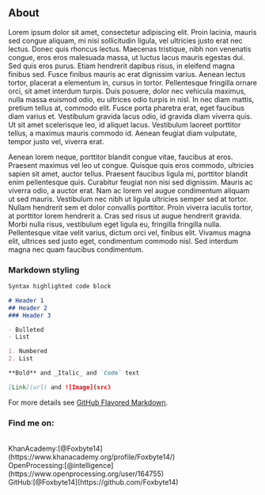 




## About

 Lorem ipsum dolor sit amet, consectetur adipiscing elit. Proin lacinia, mauris sed congue aliquam, mi nisi sollicitudin ligula, vel ultricies justo erat nec lectus. Donec quis rhoncus lectus. Maecenas tristique, nibh non venenatis congue, eros eros malesuada massa, ut luctus lacus mauris egestas dui. Sed quis eros purus. Etiam hendrerit dapibus risus, in eleifend magna finibus sed. Fusce finibus mauris ac erat dignissim varius. Aenean lectus tortor, placerat a elementum in, cursus in tortor. Pellentesque fringilla ornare orci, sit amet interdum turpis. Duis posuere, dolor nec vehicula maximus, nulla massa euismod odio, eu ultrices odio turpis in nisl. In nec diam mattis, pretium tellus at, commodo elit. Fusce porta pharetra erat, eget faucibus diam varius et. Vestibulum gravida lacus odio, id gravida diam viverra quis. Ut sit amet scelerisque leo, id aliquet lacus. Vestibulum laoreet porttitor tellus, a maximus mauris commodo id. Aenean feugiat diam vulputate, tempor justo vel, viverra erat.

Aenean lorem neque, porttitor blandit congue vitae, faucibus at eros. Praesent maximus vel leo ut congue. Quisque quis eros commodo, ultricies sapien sit amet, auctor tellus. Praesent faucibus ligula mi, porttitor blandit enim pellentesque quis. Curabitur feugiat non nisi sed dignissim. Mauris ac viverra odio, a auctor erat. Nam ac lorem vel augue condimentum aliquam ut sed mauris. Vestibulum nec nibh ut ligula ultricies semper sed at tortor. Nullam hendrerit sem et dolor convallis porttitor. Proin viverra iaculis tortor, at porttitor lorem hendrerit a. Cras sed risus ut augue hendrerit gravida. Morbi nulla risus, vestibulum eget ligula eu, fringilla fringilla nulla. Pellentesque vitae velit varius, dictum orci vel, finibus elit. Vivamus magna elit, ultrices sed justo eget, condimentum commodo nisl. Sed interdum magna nec quam faucibus condimentum. 



### Markdown styling

```markdown 
Syntax highlighted code block

# Header 1
## Header 2
### Header 3

- Bulleted
- List

1. Numbered
2. List

**Bold** and _Italic_ and `Code` text

[Link](url) and ![Image](src)
```

For more details see [GitHub Flavored Markdown](https://guides.github.com/features/mastering-markdown/).


### Find me on:
<br>
KhanAcademy:[@Foxbyte14](https://www.khanacademy.org/profile/Foxbyte14/)
<br>
OpenProcessing:[@intelligence](https://www.openprocessing.org/user/164755)
<br>
GitHub:[@Foxbyte14](https://github.com/Foxbyte14)
<br>
